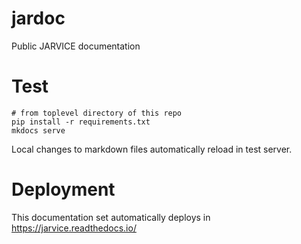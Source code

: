 # jardoc
Public JARVICE documentation

# Test
```
# from toplevel directory of this repo
pip install -r requirements.txt
mkdocs serve
```
Local changes to markdown files automatically reload in test server.


# Deployment
This documentation set automatically deploys in https://jarvice.readthedocs.io/

